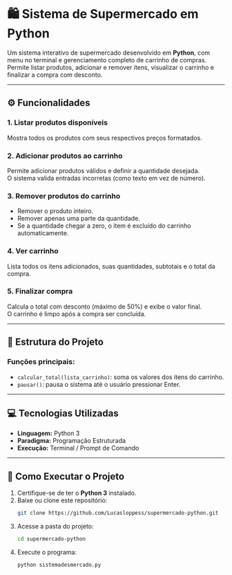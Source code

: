 # 🛍️ Sistema de Supermercado em Python

Um sistema interativo de supermercado desenvolvido em **Python**, com menu no terminal e gerenciamento completo de carrinho de compras.  
Permite listar produtos, adicionar e remover itens, visualizar o carrinho e finalizar a compra com desconto.

---

## ⚙️ Funcionalidades

### 1. Listar produtos disponíveis
Mostra todos os produtos com seus respectivos preços formatados.

### 2. Adicionar produtos ao carrinho
Permite adicionar produtos válidos e definir a quantidade desejada.  
O sistema valida entradas incorretas (como texto em vez de número).

### 3. Remover produtos do carrinho
- Remover o produto inteiro.  
- Remover apenas uma parte da quantidade.  
- Se a quantidade chegar a zero, o item é excluído do carrinho automaticamente.

### 4. Ver carrinho
Lista todos os itens adicionados, suas quantidades, subtotais e o total da compra.

### 5. Finalizar compra
Calcula o total com desconto (máximo de 50%) e exibe o valor final.  
O carrinho é limpo após a compra ser concluída.

---

## 🧩 Estrutura do Projeto

### Funções principais:
- `calcular_total(lista_carrinho)`: soma os valores dos itens do carrinho.  
- `pausar()`: pausa o sistema até o usuário pressionar Enter.

---

## 💻 Tecnologias Utilizadas
- **Linguagem:** Python 3  
- **Paradigma:** Programação Estruturada  
- **Execução:** Terminal / Prompt de Comando

---

## 🚀 Como Executar o Projeto

1. Certifique-se de ter o **Python 3** instalado.  
2. Baixe ou clone este repositório:
   ```bash
   git clone https://github.com/Lucasloppess/supermercado-python.git
3. Acesse a pasta do projeto:
   ```bash
   cd supermercado-python
4. Execute o programa:
   ```bash
   python sistemadesmercado.py
